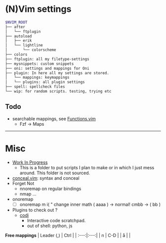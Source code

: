 # (N)Vim settings

```bash
$NVIM_ROOT
├── after
│   └── ftplugin
├── autoload
│   ├── erik
│   └── lightline
│       └── colorscheme
├── colors
├── ftplugin: all my filetype-settings
├── mysnippets: custom snippets
├── oni: settings and mappings for Oni
├── plugin: In here all my settings are stored.
│   └── mappings: keymappings
│   └── plugins: all plugin settings
├── spell: spellcheck files
└── wip: for random scripts. testing, trying etc
```

## Todo
* searchable mappings, see [Functions.vim](Functions.vim)
  * Fzf -> Maps

---------------

# Misc

* [Work In Progress](./wip)
  - This is a folder to put scripts I plan to make or in which I just mess around.  This folder is not sourced.
* [conceal.vim](./wip/conceal.vim): syntax and conceal
* Forget Not
  - nnoremap on regular bindings
  - nmap ... <plug>
* onoremap
  - [ ] onoremap m i\(    " change inner math  \( aaaa \) -> normal! cmbb<esc> -> \( bb \)
* Plugins to check out ?
  - [codi](https://github.com/metakirby5/codi.vim)
	* Interactive code scratchpad.
	* out of shell: python, js

<strong>Free mappings</strong> 
| Leader (,) |  Ctrl |
| :---:|:---:|
| n | C-D |
| å |  |
